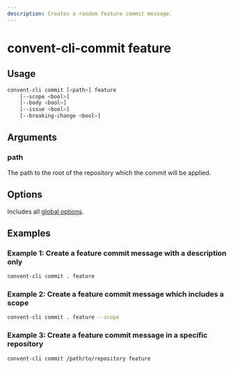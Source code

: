 ```yaml
---
description: Creates a random feature commit message.
---
```


# convent-cli-commit feature

## Usage

```bash
convent-cli commit [<path>] feature
    [--scope <bool>]
    [--body <bool>]
    [--issue <bool>]
    [--breaking-change <bool>]
```

## Arguments

### path

The path to the root of the repository which the commit will be applied.

## Options

Includes all [global options](../#options).

## Examples

### Example 1: Create a feature commit message with a description only

```bash
convent-cli commit . feature
```

### Example 2: Create a feature commit message which includes a scope

```bash
convent-cli commit . feature --scope
```

### Example 3: Create a feature commit message in a specific repository

```bash
convent-cli commit /path/to/repository feature
```

